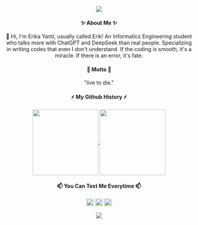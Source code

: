

<!--
**friedchickenn/friedchickenn** is a ✨ _special_ ✨ repository because its `README.md` (this file) appears on your GitHub profile.

Here are some ideas to get you started:

- 🔭 I’m currently working on ..
- 🌱 I’m currently learning ...
- 📫 How to reach me: ..
- 😄 Pronouns: ...
- ⚡ Fun fact: ...
-->
<p align="center"> 
  <img src="https://capsule-render.vercel.app/api?type=waving&animation=fadeIn&color=gradient&height=100&section=header&text=AyyowWassappMaann!🤟&fontSize=50&textColor=black" />
</p>
<h4 align="center"> ✨ About Me ✨ </h4>
<p align="center">
 👋 Hi, I'm Erika Yanti, usually called Erik! An Informatics Engineering student who talks more with ChatGPT and DeepSeek than real people. Specializing in writing codes that even I don't understand. If the coding is smooth, it's a miracle. If there is an error, it's fate.
</p>

<h4 align="center"> 🔧 Motto 🔧 </h4>
<p align="center">
  "live to die."
</p>

<h4 align="center"> ⚡ My Github History ⚡ </h4>

<p align="center">
  <a href="https://github.com/friedchickenn/github-readme-stats">
  <img height=175 align="center" src="https://github-readme-stats.vercel.app/api?username=friedchickenn&theme=transparent" />
</a>
<a href="https://github.com/anuraghazra/convoychat">
  <img height=175 align="center" src="https://github-readme-stats.vercel.app/api/top-langs?username=friedchickenn&layout=compact&langs_count=8&card_width=320&theme=transparent" />
</a>
</p>

<h4 align="center"> 📫 You Can Text Me Everytime 📫 </h4>
<p align="center">
 <a href="https://www.instagram.com/erykthvren/"><img height="20" src="https://cdn2.iconfinder.com/data/icons/social-media-applications/64/social_media_applications_3-instagram-64.png"/></a>
  <a href="https://www.linkedin.com/in/erika-yanti-6a11a321a"> <img height="20" src="https://cdn2.iconfinder.com/data/icons/social-media-2285/512/1_Linkedin_unofficial_colored_svg-64.png"/></a>
  <a href="https://discord.com/users/862331788529762314"> <img height="20" src="https://cdn2.iconfinder.com/data/icons/gaming-platforms-squircle/250/discord_squircle-64.png"/></a>
</p>


<p align="center"> 
  <img src="https://capsule-render.vercel.app/api?type=waving&animation=fadeIn&color=gradient&height=100&section=footer&fontSize=50&fontColor=auto" />
</p>







